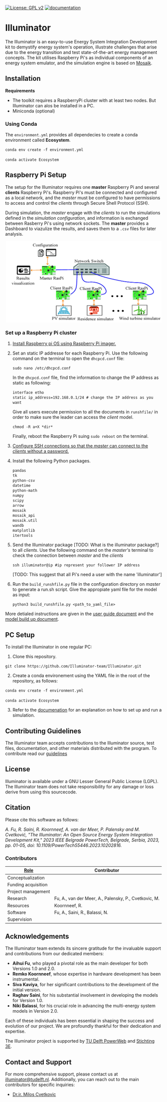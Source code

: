 [![License: GPL v2](https://img.shields.io/badge/License-GPL_v2.1-blue.svg)](https://www.gnu.org/licenses/old-licenses/lgpl-2.1.en.html)
[![documentation](https://github.com/Illuminator-team/Illuminator/actions/workflows/deploy-docs.yml/badge.svg)](https://github.com/Illuminator-team/Illuminator/actions/workflows/deploy-docs.yml)

# Illuminator
The Illuminator is an easy-to-use Energy System Integration 
Development kit to demystify energy system's operation, illustrate challenges 
that arise due to the energy transition and test 
state-of-the-art energy management concepts. 
The kit utilises Raspberry Pi's as individual components of an energy system emulator, 
and the simulation engine is based on [Mosaik](https://mosaik.offis.de/).

## Installation

**Requirements** 
- The toolkit requires a RaspberryPi cluster with at least two nodes. But Illuminator can alos be installed in a PC.
- Miniconda (optional)

### Using Conda

The `environment.yml` provides all dependecies to create a conda environment called **Ecosystem**.

```shell
conda env create -f environment.yml

conda activate Ecosystem
```

## Raspberry Pi Setup

The setup for the Illuminator requires one **master** Raspberry Pi and several **clients** Raspberry Pi's.
Raspberry Pi's must be connected and configured as a local network, and the
*master* must be configured to have permissions to access and control the *clients* through Secure Shell Protocol (SSH).

During simulation, the *master* engage with the *clients* to run the simulations defined in the *simulation configuration*, and
information is exchanged between Rasberry Pi's using network sockets.
The **master** provides a Dashboard to viazulize the results, and saves them to a `.csv` files for later analysis. 

<div align="center">
	<img align="center" src="docs/_static/img/Structure.jpg" width="500">
</div>


### Set up a Raspberry Pi cluster

1. [Install Raspberry pi OS using Raspberry Pi imager.](https://www.raspberrypi.com/software/)
2. Set an static IP addresse for each Raspberry Pi. Use the following command on the terminal to open the `dhcpcd.conf` file:
   ```
   sudo nano /etc/dhcpcd.conf
   ```

   In the `dhcpcd.conf` file, find the information to change the IP address as static as following:

   ```
   interface etho
   static ip_address=192.168.0.1/24 # change the IP address as you want
   ```

   Give all users execute permission to all the documents in `runshfile/` in order to make sure the leader can access the *client* model.
   
   ```shell
   chmod -R a+X *dir*
   ```

   Finally, reboot the Raspberry Pi suing `sudo reboot` on the terminal.
3. [Configure SSH connections so that the *master* can connect to the *clients* without a password.](https://www.digitalocean.com/community/tutorials/how-to-set-up-ssh-keys-2)
4. Install the following Python packages.
   ```
   pandas
   tk
   python-csv
   datetime
   python-math
   numpy
   scipy
   arrow
   mosaik
   mosaik_api
   mosaik.util
   wandb
   matplotlib
   itertools
   ```
5. Send the Illuminator package [TODO: What is the illuminator package?] to all *clients*. Use the following command on the *master's* terminal to check the connection  between *master* and the *clients*

   ```shell
   ssh illuminator@ip #ip represent your follower IP address
   ```
   [TODO: This suggest that all Pi's need a user with the name 'illuminator']

6. Run the `build_runshfile.py` file in the configuration directory on *master* to generate a run.sh script. Give the appropiate yaml file for the model as input:
   
   ```shell
   python3 build_runshfile.py <path_to_yaml_file>
   ```

More detialed instructions are given in the [user guide document](docs/user/user-guide.md) and the [model build up document](Models.md).

## PC Setup

To install 
the Illuminator in one regular PC: 

1. Clone this repository. 

```shell
git clone https://github.com/Illuminator-team/Illuminator.git
```

2. Create a conda environement using the YAML file in the root of the repository, as follows:

```shell
conda env create -f environment.yml

conda activate Ecosystem
```

3. Refer to the [documenation](illuminator-team.github.io/Illuminator) for an explanation on how to set up and run a simulation.

## Contributing Guidelines

The Illuminator team accepts contributions to the Illuminator source, test files, documentation, and other materials distributed with the program. To contribute read our [guidelines](CONTRIBUTING.md)

## License 
Illuminator is available under a GNU Lesser General Public License (LGPL).
The Illuminator team does not take responsibility for any damage or loss derive from using this sourcecode.

## Citation
Please cite this software as follows:

*A. Fu, R. Saini, R. Koornneef, A. van der Meer, P. Palensky and M. Cvetković, "The Illuminator: An Open Source Energy System Integration Development Kit," 2023 IEEE Belgrade PowerTech, Belgrade, Serbia, 2023, pp. 01-05, doi: 10.1109/PowerTech55446.2023.10202816.*

### Contributors

| [Role](https://credit.niso.org/contributor-roles-defined/) | Contributor |
|------|--------|
| Conceptualization |  |
| Funding acquisition | |
| Project management |  |
| Research |Fu, A.,  van der Meer, A., Palensky, P., Cvetkovic, M.  |
| Resources | Koornneef, R. |
| Software | Fu, A., Saini, R., Balassi, N. |
| Supervision |  |

## Acknowledgements

The Illuminator team extends its sincere gratitude for the invaluable support and contributions from our dedicated members:

- **Aihui Fu**, who played a pivotal role as the main developer for both Versions 1.0 and 2.0.
- **Remko Koornneef**, whose expertise in hardware development has been instrumental.
- **Siva Kaviya**, for her significant contributions to the development of the initial version.
- **Raghav Saini**, for his substantial involvement in developing the models for Version 1.0.
- **Niki Balassi**, for his crucial role in advancing the multi-energy system models in Version 2.0.

Each of these individuals has been essential in shaping the success and evolution of our project. We are profoundly thankful for their dedication and expertise.

The Illuminator project is supported by [TU Delft PowerWeb](https://www.tudelft.nl/powerweb) and [Stichting 3E](https://www.stichting3e.nl/).

## Contact and Support

For more comprehensive support, please contact us at [illuminator@tudelft.nl](mailto:illuminator@tudelft.nl). Additionally, you can reach out to the main contributors for specific inquiries:
* [Dr.ir. Milos Cvetkovic](mailto:M.Cvetkovic@tudelft.nl)
